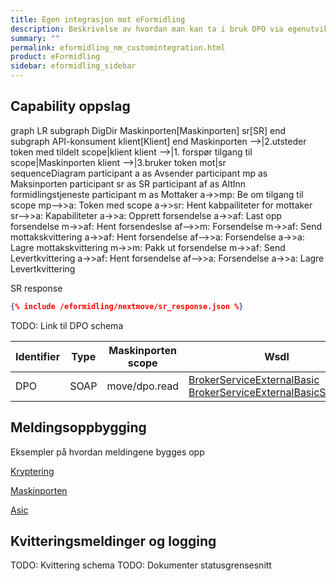 ```yaml
---
title: Egen integrasjon mot eFormidling
description: Beskrivelse av hvordan man kan ta i bruk DPO via egenutviklet kode
summary: ""
permalink: eformidling_nm_customintegration.html
product: eFormidling
sidebar: eformidling_sidebar
---
```


## Capability oppslag

<div class="mermaid">
graph LR 
  subgraph DigDir  
    Maskinporten[Maskinporten]
    sr[SR]
  end
  subgraph API-konsument
     klient[Klient]
  end
  Maskinporten -->|2.utsteder token med tildelt scope|klient
  klient -->|1. forspør tilgang til scope|Maskinporten
  klient -->|3.bruker token mot|sr
</div>

<div class="mermaid">
sequenceDiagram
    participant a as Avsender
    participant mp as Maksinporten
    participant sr as SR
    participant af as AltInn <br> formidlingstjeneste
    participant m as Mottaker
    a->>mp: Be om tilgang til scope
    mp-->>a: Token med scope
    a->>sr: Hent kabpailiteter for mottaker
    sr-->>a: Kapabiliteter
    a->>a: Opprett forsendelse
    a->>af: Last opp forsendelse
    m->>af: Hent forsendeslse
    af-->>m: Forsendelse
    m->>af: Send mottakskvittering
    a->>af: Hent forsendelse
    af-->>a: Forsendelse 
    a->>a: Lagre mottakskvittering
    m->>m: Pakk ut forsendelse
    m->>af: Send Levertkvittering
    a->>af: Hent forsendelse
    af-->>a: Forsendelse
    a->>a: Lagre Levertkvittering
<div>

SR response
```json
{% include /eformidling/nextmove/sr_response.json %}
```

TODO: Link til DPO schema




| Identifier | Type        | Maskinporten scope  | Wsdl| Tjenestebeskrivelse |
| -----------|-------------|---------------------|-----|---------------------|
| DPO        | SOAP        | move/dpo.read       | [BrokerServiceExternalBasic](https://www.altinn.no/ServiceEngineExternal/BrokerServiceExternalBasic.svc?wsdl) <br> [BrokerServiceExternalBasicStreamed](https://www.altinn.no/ServiceEngineExternal/BrokerServiceExternalBasicStreamed.svc?wsdl) |[Brokerservice dokumentasjon](https://altinn.github.io/docs/api/soap/grensesnitt/#brokerservice-formidlingstjenester-ws) |
 		

## Meldingsoppbygging

Eksempler på hvordan meldingene bygges opp

[Kryptering](https://github.com/difi/move-integrasjonspunkt/blob/master/dokumentpakking/src/main/java/no/difi/meldingsutveksling/dokumentpakking/service/CmsUtil.java)


[Maskinporten](https://github.com/difi/move-integrasjonspunkt/blob/master/security/src/main/java/no/difi/meldingsutveksling/auth/OidcTokenClient.java)


[Asic](https://github.com/difi/move-integrasjonspunkt/blob/master/integrasjonspunkt/src/main/java/no/difi/meldingsutveksling/nextmove/AsicHandler.java)


## Kvitteringsmeldinger og logging

TODO: Kvittering schema
TODO: Dokumenter statusgrensesnitt